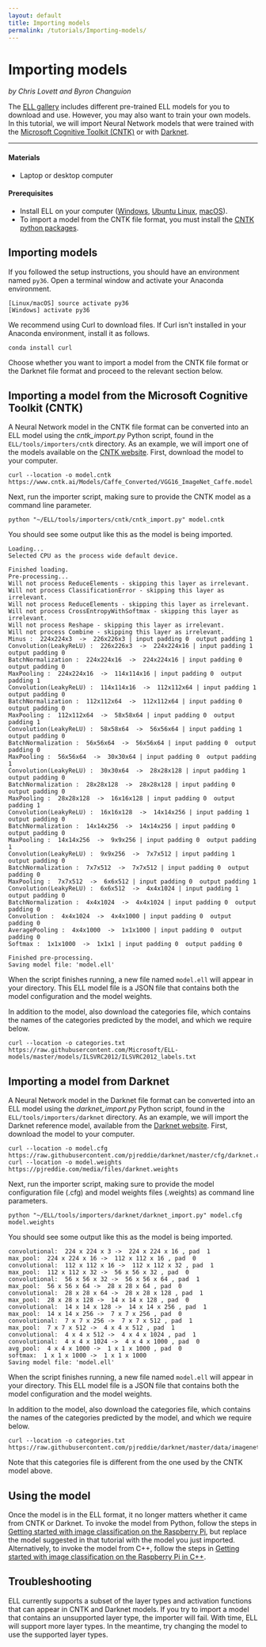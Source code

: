 ```yaml
---
layout: default
title: Importing models
permalink: /tutorials/Importing-models/
---
```


# Importing models

*by Chris Lovett and Byron Changuion*

The [ELL gallery](/ELL/gallery/) includes different pre-trained ELL models for you to download and use. However, you may also want to train your own models. In this tutorial, we will import Neural Network models that were trained with the [Microsoft Cognitive Toolkit (CNTK)](https://www.microsoft.com/en-us/cognitive-toolkit/) or with [Darknet](https://pjreddie.com/darknet/). 

---

#### Materials

* Laptop or desktop computer

#### Prerequisites

* Install ELL on your computer ([Windows](https://github.com/Microsoft/ELL/blob/master/INSTALL-Windows.md), [Ubuntu Linux](https://github.com/Microsoft/ELL/blob/master/INSTALL-Ubuntu.md), [macOS](https://github.com/Microsoft/ELL/blob/master/INSTALL-Mac.md)).
* To import a model from the CNTK file format, you must install the [CNTK python packages](https://docs.microsoft.com/en-us/cognitive-toolkit/setup-cntk-on-your-machine).

## Importing models

If you followed the setup instructions, you should have an environment named `py36`. Open a terminal window and activate your Anaconda environment. 

```shell
[Linux/macOS] source activate py36
[Windows] activate py36
```

We recommend using Curl to download files. If Curl isn't installed in your Anaconda environment, install it as follows. 

```shell
conda install curl
```

Choose whether you want to import a model from the CNTK file format or the Darknet file format and proceed to the relevant section below.

## Importing a model from the Microsoft Cognitive Toolkit (CNTK)

A Neural Network model in the CNTK file format can be converted into an ELL model using the *cntk_import.py* Python script, found in the `ELL/tools/importers/cntk` directory. As an example, we will import one of the models available on the [CNTK website](https://www.microsoft.com/en-us/cognitive-toolkit/). First, download the model to your computer.

```shell
curl --location -o model.cntk https://www.cntk.ai/Models/Caffe_Converted/VGG16_ImageNet_Caffe.model
```

Next, run the importer script, making sure to provide the CNTK model as a command line parameter.

```shell
python "~/ELL/tools/importers/cntk/cntk_import.py" model.cntk
```

You should see some output like this as the model is being imported. 

```
Loading...
Selected CPU as the process wide default device.

Finished loading.
Pre-processing...
Will not process ReduceElements - skipping this layer as irrelevant.
Will not process ClassificationError - skipping this layer as irrelevant.
Will not process ReduceElements - skipping this layer as irrelevant.
Will not process CrossEntropyWithSoftmax - skipping this layer as irrelevant.
Will not process Reshape - skipping this layer as irrelevant.
Will not process Combine - skipping this layer as irrelevant.
Minus :  224x224x3  ->  226x226x3 | input padding 0  output padding 1
Convolution(LeakyReLU) :  226x226x3  ->  224x224x16 | input padding 1  output padding 0
BatchNormalization :  224x224x16  ->  224x224x16 | input padding 0  output padding 0
MaxPooling :  224x224x16  ->  114x114x16 | input padding 0  output padding 1
Convolution(LeakyReLU) :  114x114x16  ->  112x112x64 | input padding 1  output padding 0
BatchNormalization :  112x112x64  ->  112x112x64 | input padding 0  output padding 0
MaxPooling :  112x112x64  ->  58x58x64 | input padding 0  output padding 1
Convolution(LeakyReLU) :  58x58x64  ->  56x56x64 | input padding 1  output padding 0
BatchNormalization :  56x56x64  ->  56x56x64 | input padding 0  output padding 0
MaxPooling :  56x56x64  ->  30x30x64 | input padding 0  output padding 1
Convolution(LeakyReLU) :  30x30x64  ->  28x28x128 | input padding 1  output padding 0
BatchNormalization :  28x28x128  ->  28x28x128 | input padding 0  output padding 0
MaxPooling :  28x28x128  ->  16x16x128 | input padding 0  output padding 1
Convolution(LeakyReLU) :  16x16x128  ->  14x14x256 | input padding 1  output padding 0
BatchNormalization :  14x14x256  ->  14x14x256 | input padding 0  output padding 0
MaxPooling :  14x14x256  ->  9x9x256 | input padding 0  output padding 1
Convolution(LeakyReLU) :  9x9x256  ->  7x7x512 | input padding 1  output padding 0
BatchNormalization :  7x7x512  ->  7x7x512 | input padding 0  output padding 0
MaxPooling :  7x7x512  ->  6x6x512 | input padding 0  output padding 1
Convolution(LeakyReLU) :  6x6x512  ->  4x4x1024 | input padding 1  output padding 0
BatchNormalization :  4x4x1024  ->  4x4x1024 | input padding 0  output padding 0
Convolution :  4x4x1024  ->  4x4x1000 | input padding 0  output padding 0
AveragePooling :  4x4x1000  ->  1x1x1000 | input padding 0  output padding 0
Softmax :  1x1x1000  ->  1x1x1 | input padding 0  output padding 0

Finished pre-processing.
Saving model file: 'model.ell'
```

When the script finishes running, a new file named `model.ell` will appear in your directory. This ELL model file is a JSON file that contains both the model configuration and the model weights. 

In addition to the model, also download the categories file, which contains the names of the categories predicted by the model, and which we require below.

```shell
curl --location -o categories.txt https://raw.githubusercontent.com/Microsoft/ELL-models/master/models/ILSVRC2012/ILSVRC2012_labels.txt
```

## Importing a model from Darknet

A Neural Network model in the Darknet file format can be converted into an ELL model using the *darknet_import.py* Python script, found in the `ELL/tools/importers/darknet` directory. As an example, we will import the Darknet reference model, available from the [Darknet website](https://pjreddie.com/darknet/). First, download the model to your computer.

```shell
curl --location -o model.cfg https://raw.githubusercontent.com/pjreddie/darknet/master/cfg/darknet.cfg
curl --location -o model.weights https://pjreddie.com/media/files/darknet.weights
```

Next, run the importer script, making sure to provide the model configuration file (.cfg) and model weights files (.weights) as command line parameters.

```shell
python "~/ELL/tools/importers/darknet/darknet_import.py" model.cfg model.weights
```

You should see some output like this as the model is being imported. 

```
convolutional:  224 x 224 x 3 ->  224 x 224 x 16 , pad  1
max_pool:  224 x 224 x 16 ->  112 x 112 x 16 , pad  0
convolutional:  112 x 112 x 16 ->  112 x 112 x 32 , pad  1
max_pool:  112 x 112 x 32 ->  56 x 56 x 32 , pad  0
convolutional:  56 x 56 x 32 ->  56 x 56 x 64 , pad  1
max_pool:  56 x 56 x 64 ->  28 x 28 x 64 , pad  0
convolutional:  28 x 28 x 64 ->  28 x 28 x 128 , pad  1
max_pool:  28 x 28 x 128 ->  14 x 14 x 128 , pad  0
convolutional:  14 x 14 x 128 ->  14 x 14 x 256 , pad  1
max_pool:  14 x 14 x 256 ->  7 x 7 x 256 , pad  0
convolutional:  7 x 7 x 256 ->  7 x 7 x 512 , pad  1
max_pool:  7 x 7 x 512 ->  4 x 4 x 512 , pad  1
convolutional:  4 x 4 x 512 ->  4 x 4 x 1024 , pad  1
convolutional:  4 x 4 x 1024 ->  4 x 4 x 1000 , pad  0
avg_pool:  4 x 4 x 1000 ->  1 x 1 x 1000 , pad  0
softmax:  1 x 1 x 1000 ->  1 x 1 x 1000
Saving model file: 'model.ell'
```

When the script finishes running, a new file named `model.ell` will appear in your directory. This ELL model file is a JSON file that contains both the model configuration and the model weights. 

In addition to the model, also download the categories file, which contains the names of the categories predicted by the model, and which we require below.

```shell
curl --location -o categories.txt https://raw.githubusercontent.com/pjreddie/darknet/master/data/imagenet.shortnames.list
```

Note that this categories file is different from the one used by the CNTK model above. 

## Using the model

Once the model is in the ELL format, it no longer matters whether it came from CNTK or Darknet. To invoke the model from Python, follow the steps in [Getting started with image classification on the Raspberry Pi](/ELL/tutorials/Getting-started-with-image-classification-on-the-Raspberry-Pi/), but replace the model suggested in that tutorial with the model you just imported. Alternatively, to invoke the model from C++, follow the steps in [Getting started with image classification on the Raspberry Pi in C++](/ELL/tutorials/Getting-started-with-image-classification-in-cpp/). 

## Troubleshooting

ELL currently supports a subset of the layer types and activation functions that can appear in CNTK and Darknet models. If you try to import a model that contains an unsupported layer type, the importer will fail. With time, ELL will support more layer types. In the meantime, try changing the model to use the supported layer types. 
